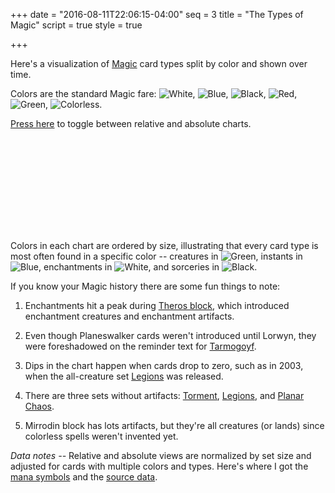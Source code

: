 +++
date = "2016-08-11T22:06:15-04:00"
seq = 3
title = "The Types of Magic"
script = true
style = true

+++

Here's a visualization of [Magic](https://en.wikipedia.org/wiki/Magic:_The_Gathering) card types split by color and shown over time. 

Colors are the standard Magic fare: 
<img class='mana-legend' src='{{< relpath "W.svg" >}}' title='White' />,
<img class='mana-legend' src='{{< relpath "U.svg" >}}' title='Blue' />,
<img class='mana-legend' src='{{< relpath "B.svg" >}}' title='Black' />,
<img class='mana-legend' src='{{< relpath "R.svg" >}}' title='Red' />,
<img class='mana-legend' src='{{< relpath "G.svg" >}}' title='Green' />,
<img class='mana-legend' src='{{< relpath "1.svg" >}}' title='Colorless' />.

<a href='#' class='toggle'>Press here</a> to toggle between relative and absolute charts.

<svg class='block'>
	<defs><linearGradient id="the-types-of-magic-grad" x1="0" y1="0" x2="0" y2="100%"><stop offset="0" stop-color="#fff" stop-opacity="1"/><stop offset="100%" stop-color="#fff" stop-opacity="0.75"/></linearGradient>
</svg>

Colors in each chart are ordered by size, illustrating that every card type is most often found in a specific color -- creatures in <img class='mana-mini' src='{{< relpath "G.svg" >}}' title='Green' />, instants in <img class='mana-mini' src='{{< relpath "U.svg" >}}' title='Blue' />, enchantments in <img class='mana-mini' src='{{< relpath "W.svg" >}}' title='White' />, and sorceries in <img class='mana-mini' src='{{< relpath "B.svg" >}}' title='Black' />.

If you know your Magic history there are some fun things to note:

1. Enchantments hit a peak during [Theros block](http://mtgsalvation.gamepedia.com/Theros_block), which introduced enchantment creatures and enchantment artifacts.

1. Even though Planeswalker cards weren't introduced until Lorwyn, they were foreshadowed on the reminder text for [Tarmogoyf](http://gatherer.wizards.com/Pages/Card/Details.aspx?multiverseid=136142).

1. Dips in the chart happen when cards drop to zero, such as in 2003, when the all-creature set [Legions](http://mtgsalvation.gamepedia.com/Legions) was released.

1. There are three sets without artifacts: [Torment](http://mtgsalvation.gamepedia.com/Torment), [Legions](http://mtgsalvation.gamepedia.com/Legions), and [Planar Chaos](http://mtgsalvation.gamepedia.com/Planar_Chaos).

1. Mirrodin block has lots artifacts, but they're all creatures (or lands) since colorless spells weren't invented yet.

_Data notes --_ Relative and absolute views are normalized by set size and adjusted for cards with multiple colors and types. Here's where I got the [mana symbols](http://mtgsalvation.gamepedia.com/Category:Mana_symbols) and the [source data](http://mtgjson.com).
